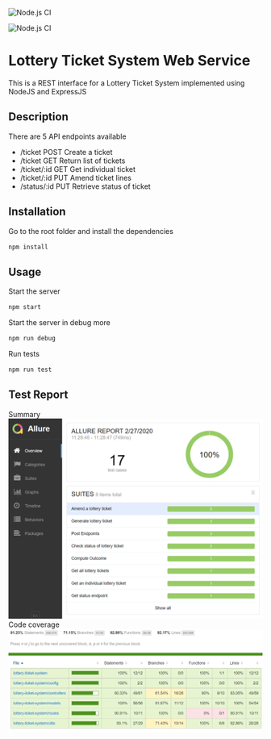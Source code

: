 ![Node.js CI](https://github.com/anjoeaj/lottery-ticket-system/workflows/Node.js%20CI/badge.svg?branch=develop)

![Node.js CI](https://github.com/anjoeaj/lottery-ticket-system/workflows/Node.js%20CI/badge.svg?branch=CI-mongo)

# Lottery Ticket System Web Service

This is a REST interface for a Lottery Ticket System implemented using NodeJS and ExpressJS 

## Description
There are 5 API endpoints available
 * /ticket POST Create a ticket
 * /ticket GET Return list of tickets
 * /ticket/:id GET Get individual ticket
 * /ticket/:id PUT Amend ticket lines
 * /status/:id PUT Retrieve status of ticket

## Installation

Go to the root folder and install the dependencies

```bash
npm install
```

## Usage

Start the server
```bash
npm start
```

Start the server in debug more
```bash
npm run debug
```

Run tests
```bash
npm run test
```

## Test Report
Summary
![example picture](./tests/report/home.png)
Code coverage
![example picture](./tests/report/coverage.png)

